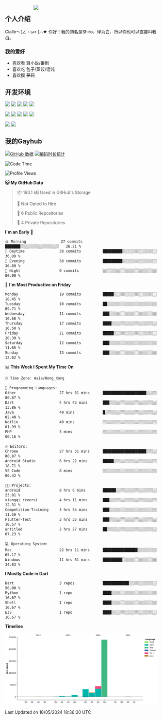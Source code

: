 <img align='right' src='https://img2.moeblog.vip/images/eCva.png' width='410px'>

## 个人介绍
Ciallo～(∠・ω< )⌒★ 你好！我的网名是Shiro，译为白，所以你也可以直接叫我白。

### 我的爱好

* 喜欢看 轻小说/番剧
* 喜欢吃 包子/蒸饺/馄饨
* 喜欢摸 ~~萝莉~~

## 开发环境
[![](https://img.shields.io/badge/Windows-11-blue?style=flat-square&logo=windows&logoColor=white)](https://www.microsoft.com/windows/get-windows-11)
[![](https://img.shields.io/badge/Macos-Sonoma-black?style=flat-square&logo=apple&logoColor=white)](https://www.apple.com/hk/en/macos/sonoma/)
[![](https://img.shields.io/badge/Debian-12-d0024d?style=flat-square&logo=debian&logoColor=white)](https://www.debian.org/)
[![](https://img.shields.io/badge/AlmaLinux-9-0f4266?style=flat-square&logo=almalinux&logoColor=white)](https://almalinux.org/)
[![](https://img.shields.io/badge/Windows%20Server-2012-blue?style=flat-square&logo=windows&logoColor=white)](https://www.microsoft.com/windows-server)

[![](https://img.shields.io/badge/Vivobook-PRO_16-f45a00?style=flat-square&logo=RepublicofGamers&logoColor=white)](https://www.asus.com.cn/laptops/for-creators/vivobook/vivobook-pro-16-oled-k6602/)
[![](https://img.shields.io/badge/Mac_Studio-M1_Max-black?style=flat-square&logo=apple&logoColor=white)](https://www.apple.com/hk/en/mac-studio/)
[![](https://img.shields.io/badge/Mi-MIX4-f45a00?style=flat-square&logo=xiaomi&logoColor=white)](https://www.mi.com/)
[![](https://img.shields.io/badge/SONY-WF1000XM4-f3c74a?style=flat-square)](https://www.sony.com.hk/zh/headphones/products/wf-1000xm4)
[![](https://img.shields.io/badge/Yubikey-5_NFC-9bc930?style=flat-square&logo=yubico&logoColor=9bc930)](https://www.yubico.com/hk/product/yubikey-5-nfc/)

[![](https://img.shields.io/badge/IDE-Visual_Studio_Code-blue?style=flat-square&logo=visual-studio-code&logoColor=white)](https://code.visualstudio.com/)
[![](https://img.shields.io/badge/IDE-JetBrains-black?style=flat-square&logo=jetbrains&logoColor=white)](https://code.visualstudio.com/)
## 我的Gayhub
[![GitHub 数据](https://github-readme-stats.vercel.app/api?username=verymoe)]()
[![编码时长统计](https://github-readme-stats.vercel.app/api/wakatime?username=shiro)]()

<!--START_SECTION:waka-->
![Code Time](http://img.shields.io/badge/Code%20Time-622%20hrs%2037%20mins-blue)

![Profile Views](http://img.shields.io/badge/Profile%20Views-0-blue)

**🐱 My GitHub Data** 

> 📦 190.1 kB Used in GitHub's Storage 
 > 
> 🚫 Not Opted to Hire
 > 
> 📜 6 Public Repositories 
 > 
> 🔑 4 Private Repositories 
 > 
**I'm an Early 🐤** 

```text
🌞 Morning                27 commits          ███████░░░░░░░░░░░░░░░░░░   26.21 % 
🌆 Daytime                38 commits          █████████░░░░░░░░░░░░░░░░   36.89 % 
🌃 Evening                38 commits          █████████░░░░░░░░░░░░░░░░   36.89 % 
🌙 Night                  0 commits           ░░░░░░░░░░░░░░░░░░░░░░░░░   00.00 % 
```
📅 **I'm Most Productive on Friday** 

```text
Monday                   19 commits          █████░░░░░░░░░░░░░░░░░░░░   18.45 % 
Tuesday                  10 commits          ██░░░░░░░░░░░░░░░░░░░░░░░   09.71 % 
Wednesday                11 commits          ███░░░░░░░░░░░░░░░░░░░░░░   10.68 % 
Thursday                 17 commits          ████░░░░░░░░░░░░░░░░░░░░░   16.50 % 
Friday                   21 commits          █████░░░░░░░░░░░░░░░░░░░░   20.39 % 
Saturday                 12 commits          ███░░░░░░░░░░░░░░░░░░░░░░   11.65 % 
Sunday                   13 commits          ███░░░░░░░░░░░░░░░░░░░░░░   12.62 % 
```


📊 **This Week I Spent My Time On** 

```text
🕑︎ Time Zone: Asia/Hong_Kong

💬 Programming Languages: 
Other                    27 hrs 31 mins      ████████████████████░░░░░   80.87 % 
Dart                     4 hrs 43 mins       ███░░░░░░░░░░░░░░░░░░░░░░   13.86 % 
Java                     49 mins             █░░░░░░░░░░░░░░░░░░░░░░░░   02.40 % 
Kotlin                   40 mins             ░░░░░░░░░░░░░░░░░░░░░░░░░   01.99 % 
PHP                      3 mins              ░░░░░░░░░░░░░░░░░░░░░░░░░   00.16 % 

🔥 Editors: 
Chrome                   27 hrs 31 mins      ████████████████████░░░░░   80.87 % 
Android Studio           6 hrs 22 mins       █████░░░░░░░░░░░░░░░░░░░░   18.71 % 
VS Code                  8 mins              ░░░░░░░░░░░░░░░░░░░░░░░░░   00.42 % 

🐱‍💻 Projects: 
android                  8 hrs 6 mins        ██████░░░░░░░░░░░░░░░░░░░   23.81 % 
xiangqi_reversi          4 hrs 11 mins       ███░░░░░░░░░░░░░░░░░░░░░░   12.31 % 
Competition-Training     3 hrs 54 mins       ███░░░░░░░░░░░░░░░░░░░░░░   11.50 % 
Flutter-Test             3 hrs 35 mins       ███░░░░░░░░░░░░░░░░░░░░░░   10.57 % 
untitled                 2 hrs 27 mins       ██░░░░░░░░░░░░░░░░░░░░░░░   07.23 % 

💻 Operating System: 
Mac                      22 hrs 11 mins      ████████████████░░░░░░░░░   65.17 % 
Windows                  11 hrs 51 mins      █████████░░░░░░░░░░░░░░░░   34.83 % 
```

**I Mostly Code in Dart** 

```text
Dart                     3 repos             ████████████░░░░░░░░░░░░░   50.00 % 
Python                   1 repo              ████░░░░░░░░░░░░░░░░░░░░░   16.67 % 
Shell                    1 repo              ████░░░░░░░░░░░░░░░░░░░░░   16.67 % 
EJS                      1 repo              ████░░░░░░░░░░░░░░░░░░░░░   16.67 % 
```



**Timeline**

![Lines of Code chart](https://raw.githubusercontent.com/verymoe/verymoe/main/assets/bar_graph.png)


 Last Updated on 18/05/2024 18:36:30 UTC
<!--END_SECTION:waka-->
